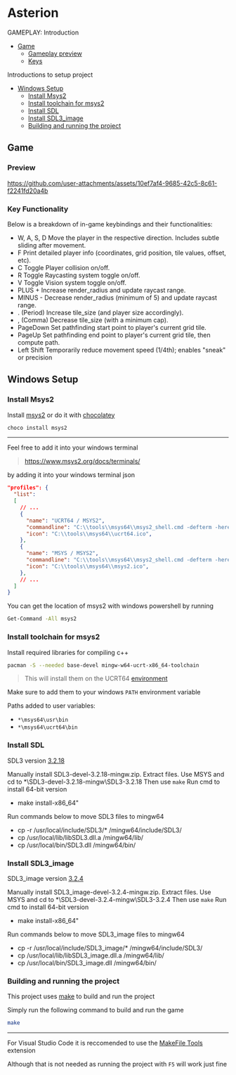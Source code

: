 # Asterion <!-- omit in toc -->


GAMEPLAY: Introduction
- [Game](#game)
  - [Gameplay preview](#preview)
  - [Keys](#key-functionality)

Introductions to setup project
- [Windows Setup](#windows-setup)
  - [Install Msys2](#install-msys2)
  - [Install toolchain for msys2](#install-toolchain-for-msys2)
  - [Install SDL](#install-sdl)
  - [Install SDL3\_image](#install-sdl3_image)
  - [Building and running the project](#building-and-running-the-project)


## Game

### Preview

https://github.com/user-attachments/assets/10ef7af4-9685-42c5-8c61-f2241fd20a4b

### Key Functionality

Below is a breakdown of in-game keybindings and their functionalities:

- W, A, S, D	  Move the player in the respective direction. Includes subtle sliding after movement.
- F         	  Print detailed player info (coordinates, grid position, tile values, offset, etc).
- C	Toggle      Player collision on/off.
- R	Toggle      Raycasting system toggle on/off.
- V	Toggle      Vision system toggle on/off.
- PLUS  +	      Increase render_radius and update raycast range.
- MINUS -	      Decrease render_radius (minimum of 5) and update raycast range.
- . (Period)	  Increase tile_size (and player size accordingly).
- , (Comma)	    Decrease tile_size (with a minimum cap).
- PageDown	    Set pathfinding start point to player's current grid tile.
- PageUp	      Set pathfinding end point to player's current grid tile, then compute path.
- Left Shift	  Temporarily reduce movement speed (1/4th); enables "sneak" or precision


## Windows Setup

### Install Msys2

Install [msys2](https://www.msys2.org/#installation) or do it with [chocolatey](https://community.chocolatey.org/packages/msys2)

```bash
choco install msys2
```

---

Feel free to add it into your windows terminal
> <https://www.msys2.org/docs/terminals/>

by adding it into your windows terminal json

```json
"profiles": {
  "list":
  [
    // ...
    {
      "name": "UCRT64 / MSYS2",
      "commandline": "C:\\tools\\msys64\\msys2_shell.cmd -defterm -here -no-start -ucrt64",
      "icon": "C:\\tools\\msys64\\ucrt64.ico",
    },
    {
      "name": "MSYS / MSYS2",
      "commandline": "C:\\tools\\msys64\\msys2_shell.cmd -defterm -here -no-start -msys",
      "icon": "C:\\tools\\msys64\\msys2.ico",
    },
    // ...
  ]
}
```

You can get the location of msys2 with windows powershell by running

```bash
Get-Command -All msys2
```

### Install toolchain for msys2

Install required libraries for compiling c++

```bash
pacman -S --needed base-devel mingw-w64-ucrt-x86_64-toolchain
```

> This will install them on the UCRT64 [environment](https://www.msys2.org/docs/environments/)

Make sure to add them to your windows `PATH` environment variable

Paths added to user variables:

- `*\msys64\usr\bin`
- `*\msys64\ucrt64\bin`

### Install SDL

SDL3 version [3.2.18](https://github.com/libsdl-org/SDL/releases/tag/release-3.2.18)

Manually install SDL3-devel-3.2.18-mingw.zip. 
Extract files.
Use MSYS and cd to *\SDL3-devel-3.2.18-mingw\SDL3-3.2.18
Then use `make`
Run cmd to install 64-bit version
- make install-x86_64"

Run commands below to move SDL3 files to mingw64
- cp -r /usr/local/include/SDL3/* /mingw64/include/SDL3/
- cp /usr/local/lib/libSDL3.dll.a /mingw64/lib/
- cp /usr/local/bin/SDL3.dll /mingw64/bin/


### Install SDL3_image

SDL3_image version [3.2.4](https://github.com/libsdl-org/SDL_image/releases/tag/release-3.2.4)

Manually install SDL3_image-devel-3.2.4-mingw.zip.
Extract files.
Use MSYS and cd to *\SDL3-devel-3.2.4-mingw\SDL3-3.2.4
Then use `make`
Run cmd to install 64-bit version
- make install-x86_64"

Run commands below to move SDL3_image files to mingw64
- cp -r /usr/local/include/SDL3_image/* /mingw64/include/SDL3/
- cp /usr/local/lib/libSDL3_image.dll.a /mingw64/lib/
- cp /usr/local/bin/SDL3_image.dll /mingw64/bin/

### Building and running the project

This project uses [make](https://www.gnu.org/software/make/manual/html_node/index.html#SEC_Contents) to build and run the project

Simply run the following command to build and run the game

```bash
make
```

---

For Visual Studio Code it is reccomended to use the [MakeFile Tools](https://marketplace.visualstudio.com/items?itemName=ms-vscode.makefile-tools) extension


Although that is not needed as running the project with `F5` will work just fine

